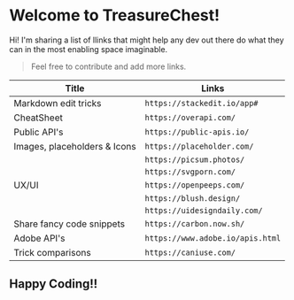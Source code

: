 # Welcome to TreasureChest!

Hi! I'm sharing a list of llinks that might help any dev out there do what they can in the most enabling space imaginable.

> Feel free to contribute and add more links.



|Title                              |Links                                  |
|-----------------------------------|---------------------------------------|
|Markdown edit tricks               |`https://stackedit.io/app#`            |
|CheatSheet                         |`https://overapi.com/`                 |
|Public API's                       |`https://public-apis.io/`              |
|Images, placeholders & Icons       |`https://placeholder.com/`             |
|                                   |`https://picsum.photos/`               |
|                                   |`https://svgporn.com/`                 |
|UX/UI                              |`https://openpeeps.com/`               |
|                                   |`https://blush.design/`                |
|                                   |`https://uidesigndaily.com/`           |
|Share fancy code snippets          |`https://carbon.now.sh/`               |
|Adobe API's                        |`https://www.adobe.io/apis.html`       |
|Trick comparisons                  | `https://caniuse.com/`                |


## Happy Coding!!
